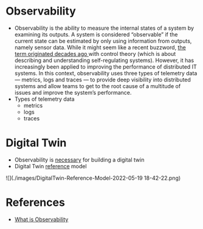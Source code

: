 # Observability
- Observability is the ability to measure the internal states of a system by examining its outputs. A system is considered “observable” if the current state can be estimated by only using information from outputs, namely sensor data. While it might seem like a recent buzzword, [the term originated decades ago ](https://www.encyclopedia.com/history/encyclopedias-almanacs-transcripts-and-maps/kalman-rudolf-emil) with control theory (which is about describing and understanding self-regulating systems). However, it has increasingly been applied to improving the performance of distributed IT systems. In this context, observability uses three types of telemetry data — metrics, logs and traces — to provide deep visibility into distributed systems and allow teams to get to the root cause of a multitude of issues and improve the system’s performance.
- Types of telemetry data
  - metrics
  - logs
  - traces

# Digital Twin
- Observability is [necessary](https://www.nist.gov/system/files/documents/2019/04/05/08c_assesssment_of_digital_twin_manufcturing_frameworks_-_hardwick.pdf) for building a digital twin
- Digital Twin [reference](https://www.mdpi.com/2071-1050/12/3/1088/pdf) model

![](./images/DigitalTwin-Reference-Model-2022-05-19 18-42-22.png)

# References

- [What is Observability](https://www.splunk.com/en_us/data-insider/what-is-observability.html)